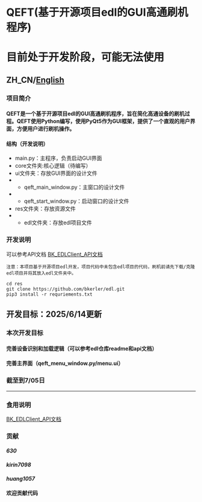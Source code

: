 # QEFT(基于开源项目edl的GUI高通刷机程序)

# 目前处于开发阶段，可能无法使用

## ZH_CN/[English](EN_README.md)

### 项目简介

#### QEFT是一个基于开源项目edl的GUI高通刷机程序，旨在简化高通设备的刷机过程。QEFT使用Python编写，使用PyQt5作为GUI框架，提供了一个直观的用户界面，方便用户进行刷机操作。
#### 结构（开发说明）
- main.py：主程序，负责启动GUI界面
- core文件夹:核心逻辑（待编写）
- ui文件夹：存放GUI界面的设计文件
- - qeft_main_window.py：主窗口的设计文件
- - qeft_start_window.py：启动窗口的设计文件
- res文件夹：存放资源文件
- - edl文件夹：存放edl项目文件

### 开发说明
可以参考API文档
[BK_EDLClient_API文档](BK_EDLVLIENT_API_README.md)
~~~
注意：本项目基于开源项目edl开发，项目代码中未包含edl项目的代码，刷机前请先下载/克隆edl项目并将其放入edl文件夹中。

cd res
git clone https://github.com/bkerler/edl.git
pip3 install -r requriements.txt
~~~

## 开发目标：2025/6/14更新
### 本次开发目标
#### 完善设备识别和加载逻辑（可以参考edl仓库readme和api文档）
#### 完善主界面（qeft_menu_window.py/menu.ui）
### 截至到7/05日
---

### 食用说明
[BK_EDLClient_API文档](BK_EDLVLIENT_API_README.md)

### 贡献
#### *630*
#### *kirin7098*
#### *huang1057*
#### 欢迎贡献代码